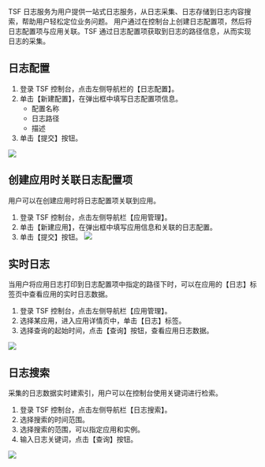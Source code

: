 TSF 日志服务为用户提供一站式日志服务，从日志采集、日志存储到日志内容搜索，帮助用户轻松定位业务问题。
用户通过在控制台上创建日志配置项，然后将日志配置项与应用关联。TSF 通过日志配置项获取到日志的路径信息，从而实现日志的采集。

## 日志配置

1. 登录 TSF 控制台，点击左侧导航栏的【日志配置】。
2. 单击【新建配置】，在弹出框中填写日志配置项信息。
	- 配置名称
	- 日志路径
	- 描述
3. 单击【提交】按钮。

![](http://imgcache.tce.fsphere.cn/static/mc.qcloudimg.com/static/img/bf1f3d04bd057820a07de7f492849401/image.png)

## 创建应用时关联日志配置项
用户可以在创建应用时将日志配置项关联到应用。

1. 登录 TSF 控制台，点击左侧导航栏【应用管理】。
2. 单击【新建应用】，在弹出框中填写应用信息和关联的日志配置。
3. 单击【提交】按钮。
![](http://imgcache.tce.fsphere.cn/static/mc.qcloudimg.com/static/img/c651e1d7abb26732091af6a6661abe44/image.png)

## 实时日志
当用户将应用日志打印到日志配置项中指定的路径下时，可以在应用的【日志】标签页中查看应用的实时日志数据。

1. 登录 TSF 控制台，点击左侧导航栏【应用管理】。
2. 选择某应用，进入应用详情页中，单击【日志】标签。
3. 选择查询的起始时间，点击【查询】按钮，查看应用日志数据。

![](http://imgcache.tce.fsphere.cn/static/mc.qcloudimg.com/static/img/f0e006d5b27b1eb3fde504bbfbf4d9ae/image.png)
## 日志搜索
采集的日志数据实时建索引，用户可以在控制台使用关键词进行检索。

1. 登录 TSF 控制台，点击左侧导航栏【日志搜索】。
2. 选择搜索的时间范围。
3. 选择搜索的范围，可以指定应用和实例。
4. 输入日志关键词，点击【查询】按钮。

![](http://imgcache.tce.fsphere.cn/static/mc.qcloudimg.com/static/img/3f93aa77d24a539a69c33b209995611d/image.png)